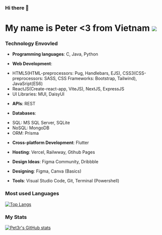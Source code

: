 ### Hi there 👋 

# My name is Peter <3 from Vietnam ![](https://raw.githubusercontent.com/stevenrskelton/flag-icon/master/png/36/country-4x3/vn.png)
### Technology Envovled
   * <strong>Programming languages</strong>: C, Java, Python
 
   * <strong>Web Development</strong>: 
   - HTML5(HTML-preprocessors: Pug, Handlebars, EJS), CSS3(CSS-preprocessors: SASS, CSS Frameworks: Bootstrap, Tailwind), JavaSript(ES6)
   - ReactJS(Create-react-app, ViteJS), NextJS, ExpressJS
   - UI Libraries: MUI, DaisyUI

   * <strong>APIs</strong>: REST
   
   * <strong>Databases</strong>: 
   - SQL: MS SQL Server, SQLite
   - NoSQL: MongoDB
   - ORM: Prisma

   * <strong>Cross-platform Development</strong>: Flutter

   * <strong>Hosting</strong>: Vercel, Railwway, Gtihub Pages

   * <strong>Design Ideas</strong>: Figma Community, Dribbble

   * <strong>Designing</strong>: Figma, Canva (Basics)

   * <strong>Tools</strong>: Visual Studio Code, Git, Terminal (Powershell)

### Most used Languages
[![Top Langs](https://github-readme-stats.vercel.app/api/top-langs/?username=Pet3r1512&layout=compact)](https://github.com/anuraghazra/github-readme-stats)

### My Stats
[![Pet3r's GitHub stats](https://github-readme-stats.vercel.app/api?username=Pet3r1512)](https://github.com/anuraghazra/github-readme-stats)
